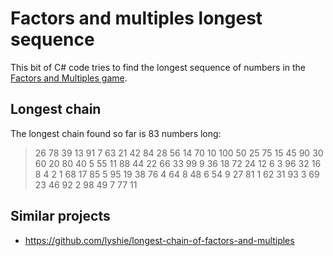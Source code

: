 # Factors and multiples longest sequence

This bit of C# code tries to find the longest sequence of numbers in the
[Factors and Multiples game](https://nrich.maths.org/factorsandmultiples).


## Longest chain

The longest chain found so far is 83 numbers long:

> 26 78 39 13 91 7 63 21 42 84 28 56 14 70 10 100 50 25 75 15 45 90 30 60 20 80 40 5 55 11 88 44 22 66 33 99 9 36 18 72 24 12 6 3 96 32 16 8 4 2 1 68 17 85 5 95 19 38 76 4 64 8 48 6 54 9 27 81 1 62 31 93 3 69 23 46 92 2 98 49 7 77 11


## Similar projects

* https://github.com/lyshie/longest-chain-of-factors-and-multiples

